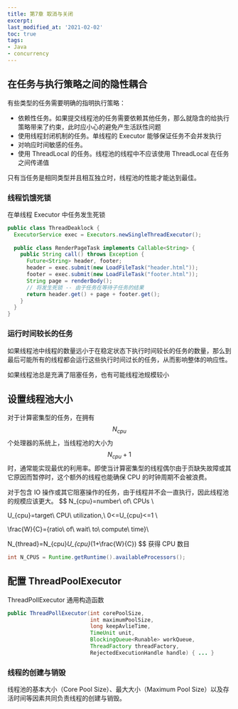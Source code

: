```yaml
---
title: 第7章 取消与关闭
excerpt: 
last_modified_at: '2021-02-02'
toc: true
tags:
- Java
- concurrency
---
```


## 在任务与执行策略之间的隐性耦合

有些类型的任务需要明确的指明执行策略：

* 依赖性任务。如果提交线程池的任务需要依赖其他任务，那么就隐含的给执行策略带来了约束，此时应小心的避免产生活跃性问题
* 使用线程封闭机制的任务。单线程的 Executor 能够保证任务不会并发执行
* 对响应时间敏感的任务。
* 使用 ThreadLocal 的任务。线程池的线程中不应该使用 ThreadLocal 在任务之间传递值

只有当任务是相同类型并且相互独立时，线程池的性能才能达到最佳。

### 线程饥饿死锁

在单线程 Executor 中任务发生死锁

```java
public class ThreadDeaklock {
  ExecutorService exec = Executors.newSingleThreadExecutor();
  
  public class RenderPageTask implements Callable<String> {
    public String call() throws Exception {
      Future<String> header, footer;
      header = exec.submit(new LoadFileTask("header.html"));
      footer = exec.submit(new LoadFileTask("footer.html"));
      String page = renderBody();
      // 将发生死锁 -- 由于任务在等待子任务的结果
      return header.get() + page + footer.get();
    }
  }
}
```

### 运行时间较长的任务

如果线程池中线程的数量远小于在稳定状态下执行时间较长的任务的数量，那么到最后可能所有的线程都会运行这些执行时间过长的任务，从而影响整体的响应性。

如果线程池总是充满了阻塞任务，也有可能线程池规模较小



## 设置线程池大小

对于计算密集型的任务，在拥有 $$ N_{cpu} $$ 个处理器的系统上，当线程池的大小为 $$ N_{cpu} + 1 $$ 时，通常能实现最优的利用率。即使当计算密集型的线程偶尔由于页缺失故障或其它原因而暂停时，这个额外的线程也能确保 CPU 的时钟周期不会被浪费。

对于包含 IO 操作或其它阻塞操作的任务，由于线程并不会一直执行，因此线程池的规模应该更大。
$$
N_{cpu}=number\ of\ CPUs \\

U_{cpu}=target\ CPU\ utilization,\ 0<=U_{cpu}<=1 \\

\frac{W}{C}={ratio\ of\ wait\ to\ compute\ time}\\

N_{thread}=N_{cpu}*U_{cpu}*(1+\frac{W}{C})
$$
获得 CPU 数目

```java
int N_CPUS = Runtime.getRuntime().availableProcessors();
```



## 配置 ThreadPoolExecutor

ThreadPollExecutor 通用构造函数

```java
public ThreadPollExecutor(int corePoolSize,
                          int maximumPoolSize,
                          long keepAvlieTime,
                          TimeUnit unit,
                          BlockingQueue<Runable> workQueue,
                          ThreadFactory threadFactory,
                          RejectedExecutionHandle handle) { ... }
```

### 线程的创建与销毁

线程池的基本大小（Core Pool Size）、最大大小（Maximum Pool Size）以及存活时间等因素共同负责线程的创建与销毁。

